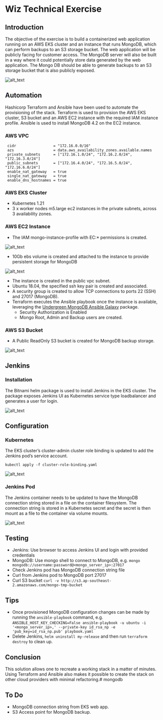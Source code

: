 # Wiz Technical Exercise


## Introduction

The objective of the exercise is to build a containerized web application running on an AWS EKS cluster and an instance that runs MongoDB, which can perform backups to an S3 storage bucket. The web application will be publicly facing for customer access. The MongoDB server will also be built in a way where it could potentially store data generated by the web application. The Mongo DB should be able to generate backups to an S3 storage bucket that is also publicly exposed.

![alt_text](images/wizte.png "wiz te")



## Automation

Hashicorp Terraform and Ansible have been used to automate the provisioning of the stack. Terraform is used to provision the AWS EKS cluster, S3 bucket and an AWS EC2 instance with the required IAM instance profile. Ansible is used to install MongoDB 4.2 on the EC2 instance.


### AWS VPC

```
 cidr                 = "172.16.0.0/16"
 azs                  = data.aws_availability_zones.available.names
 private_subnets      = ["172.16.1.0/24", "172.16.2.0/24", "172.16.3.0/24"]
 public_subnets       = ["172.16.4.0/24", "172.16.5.0/24", "172.16.6.0/24"]
 enable_nat_gateway   = true
 single_nat_gateway   = true
 enable_dns_hostnames = true
```

### AWS EKS Cluster



* Kubernetes 1.21
* 3 x worker nodes m5.large ec2 instances in the private subnets, across 3 availability zones.


### AWS EC2 Instance



* The IAM  mongo-instance-profile with EC:* permissions is created.


![alt_text](images/ec2-iam-profile.png "iam profile")


* 10Gb ebs volume is created and attached to the instance to provide persistent storage for MongoDB


![alt_text](images/ec2-mongo-vol.png "mongo ebs vol")


* The instance is created in the public vpc subnet.
* Ubuntu 18.04, the specified ssh key pair is created and associated.
* A security group is created to allow TCP connections to ports 22 (SSH) and 27017 (MongoDB).
* Terraform executes the Ansible playbook once the instance is available, leveraging the [Undergreen MongoDB Ansible Galaxy](https://galaxy.ansible.com/undergreen/mongodb) package.
    * Security Authorization is Enabled
    * Mongo Root, Admin and Backup users are created. 


### AWS S3 Bucket



* A Public ReadOnly S3 bucket is created for MongoDB backup storage.


![alt_text](images/s3.png "s3 bucket")



## Jenkins


### Installation

The Bitnami helm package is used to install Jenkins in the EKS cluster. The package exposes Jenkins UI as Kubernetes service type loadbalancer and generates a user for login.


![alt_text](images/Jenkins.png "Jenkins")



## Configuration


### Kubernetes

The EKS cluster’s cluster-admin cluster role binding is updated to add the Jenkins pod’s service account.

`kubectl apply -f cluster-role-binding.yaml`



![alt_text](images/cluster-role-binding.png "cluster role bindings")

### Jenkins Pod

The Jenkins container needs to be updated to have the MongoDB connection string stored in a file on the container filesystem. The connection string is stored in a Kubernetes secret and the secret is then mount as a file to the container via volume mounts.


![alt_text](images/connectionstring.png "pod connection string")



## Testing



* Jenkins: Use browser to access Jenkins UI and login with provided credentials
* MongoDB: Use mongo shell to connect to MongoDB, e.g. `mongo mongodb://username:password@<mongo_server_ip>:27017`
* Check Jenkins pod has MongoDB connection string file
* Curl from Jenkins pod to MongoDB port 27017
* Curl S3 bucket `curl -v http://s3.ap-southeast-2.amazonaws.com/mongo-tmp-bucket`


## Tips



* Once provisioned MongoDB configuration changes can be made by running the `ansible-playbook` command, e.g. `ANSIBLE_HOST_KEY_CHECKING=False ansible-playbook -u ubuntu -i '<mongo_server_ip>,' --private-key id_rsa_np -e 'pub_key=id_rsa_np.pub' playbook.yaml`
* Delete Jenkins, `helm uninstall my-release` and then run `terraform destroy` to clean up.


## Conclusion

This solution allows one to recreate a working stack in a matter of minutes. Using Terraform and Ansible also makes it possible to create the stack on other cloud providers with minimal refactoring.# mongodb

## To Do
* MongoDB connection string from EKS web app.
* S3 Access point for MongoDB backup.

